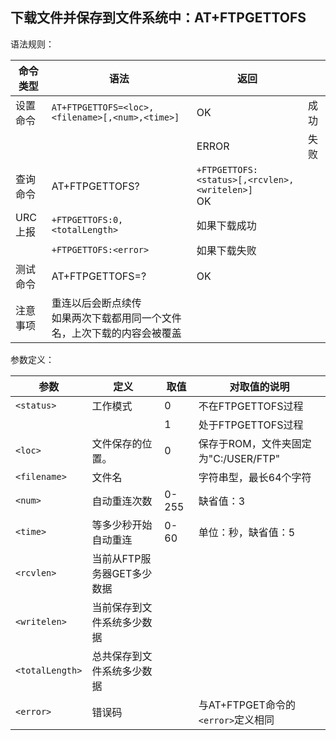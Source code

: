 ## 下载文件并保存到文件系统中：AT+FTPGETTOFS

语法规则：

| 命令类型 | 语法                                                         | 返回                                                 |      |
| -------- | ------------------------------------------------------------ | ---------------------------------------------------- | ---- |
| 设置命令 | `AT+FTPGETTOFS=<loc>,<filename>[,<num>,<time>]`              | OK                                                   | 成功 |
|          |                                                              | ERROR                                                | 失败 |
| 查询命令 | AT+FTPGETTOFS?                                               | `+FTPGETTOFS: <status>[,<rcvlen>,<writelen>] `<br>OK |      |
| URC上报  | `+FTPGETTOFS:0,<totalLength>`                                | 如果下载成功                                         |      |
|          | `+FTPGETTOFS:<error>`                                        | 如果下载失败                                         |      |
| 测试命令 | AT+FTPGETTOFS=?                                              | OK                                                   |      |
| 注意事项 | 重连以后会断点续传<br>如果两次下载都用同一个文件名，上次下载的内容会被覆盖 |                                                      |      |

 

 

参数定义：

| 参数            | 定义                       | 取值  | 对取值的说明                         |
| --------------- | -------------------------- | ----- | ------------------------------------ |
| `<status>`      | 工作模式                   | 0     | 不在FTPGETTOFS过程                   |
|                 |                            | 1     | 处于FTPGETTOFS过程                   |
| `<loc>`         | 文件保存的位置。           | 0     | 保存于ROM，文件夹固定为"C:/USER/FTP" |
| `<filename>`    | 文件名                     |       | 字符串型，最长64个字符               |
| `<num>`         | 自动重连次数               | 0-255 | 缺省值：3                            |
| `<time>`        | 等多少秒开始自动重连       | 0-60  | 单位：秒，缺省值：5                  |
| `<rcvlen>`      | 当前从FTP服务器GET多少数据 |       |                                      |
| `<writelen>`    | 当前保存到文件系统多少数据 |       |                                      |
| `<totalLength>` | 总共保存到文件系统多少数据 |       |                                      |
| `<error>`       | 错误码                     |       | 与AT+FTPGET命令的`<error>`定义相同   |
